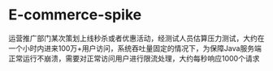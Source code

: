 # E-commerce-spike
运营推广部门某次策划上线秒杀或者优惠活动，经测试人员估算压力测试，大约在一个小时内进来100万+用户访问，系统吞吐量固定的情况下，为保障Java服务端正常运行不崩溃，需要对正常访问用户进行限流处理，大约每秒响应1000个请求
